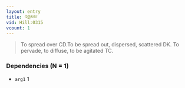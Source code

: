```yaml
---
layout: entry
title: འགྲམས་
vid: Hill:0315
vcount: 1
---
```

> To spread over CD\.To be spread out, dispersed, scattered DK\. To pervade, to diffuse, to be agitated TC\.


### Dependencies (N = 1)
* `arg1` 1
